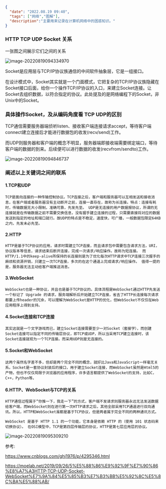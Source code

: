 ```json
{
  "date": "2022.08.19 09:40",
  "tags": ["网络","图解"],
  "description":"主要用来记录在计算机网络中的困惑知识。"
}
```

### HTTP TCP UDP Socket 关系

一张图之间展示它们之间的关系

![image-20220819094334970](/Users/liuzesheng/个人博客/forest-blog/blog_docs/content/其他技术/网络/images/image-20220819094334970.png)



Socket是应用层与TCP/IP协议族通信的中间软件抽象层，它是一组接口。

在设计模式中，Socket其实就是一个门面模式，它把复杂的TCP/IP协议族隐藏在Socket接口后面，给你一个操作TCP/IP协议的入口，来建立Socket连接。让Socket去组织数据，以符合指定的协议。此处提及的是网络编程下的Socket，非Unix中的Socket。

### 具体操作Socket，及从编码角度看 TCP UDP的区别

TCP通信需要服务器端侦听listen、接收客户端连接请求accept，等待客户端connect建立连接后才能进行数据包的收发(recv/send)工作。

而UDP则服务器和客户端的概念不明显，服务器端即接收端需要绑定端口，等待客户端的数据的到来。后续便可以进行数据的收发(recvfrom/sendto)工作。

![image-20220819094846737](/Users/liuzesheng/个人博客/forest-blog/blog_docs/content/其他技术/网络/images/image-20220819094334970.png)





### 阐述以上关键词之间的联系

#### 1.TCP和UDP

```
TCP是面向连接的一种传输控制协议。TCP连接之后，客户端和服务器可以互相发送和接收消息，在客户端或者服务器没有主动断开之前，连接一直存在，故称为长连接。特点：连接有耗时，传输数据无大小限制，准确可靠，先发先至。 UDP是无连接的用户数据报协议，所谓的无连接就是在传输数据之前不需要交换信息，没有握手建立连接的过程，只需要直接将对应的数据发送到指定的地址和端口就行。故UDP的特点是不稳定，速度快，可广播，一般数据包限定64KB之内，先发未必先至。
```

#### 2.HTTP

```
HTTP是基于TCP协议的应用，请求时需建立TCP连接，而且请求包中需要包含请求方法，URI，协议版本等信息，请求结束后断开连接，完成一次请求/响应操作。故称为短连接。 而HTTP/1.1中的keep-alive所保持的长连接则是为了优化每次HTTP请求中TCP连接三次握手的麻烦和资源开销，只建立一次TCP连接，多次的在这个通道上完成请求/响应操作。 值得一提的是，服务器无法主动给客户端推送消息。
```

#### 3.WebSocket

```
WebSocket也是一种协议，并且也是基于TCP协议的。具体流程是WebSocket通过HTTP先发送一个标记了 Upgrade 的请求，服务端解析后开始建立TCP连接，省去了HTTP长连接每次请求都要上传header的冗余，可以理解为WebSocket是HTTP的优化，但WebSocket不仅仅在Web应用程序上得到支持。
```

#### 4.Socket连接和TCP连接

```
其实这就是一个文字游戏而已，建立Socket连接需要至少一对Socket（套接字），而创建Socket连接可以指定不同的传输层协议，即TCP或UDP，所以当采用TCP建立连接时，该Socket连接就视为一个TCP连接。而采用UDP则是无连接的。
```

#### 5.Socket和WebSocket

```
这两个虽然名字差不多，但却是两个完全不同的概念，就好比Java和JavaScript一样毫无关系。Socket是一套协议封装后的接口，用于建立Socket连接，而WebSocket虽然是Html5的产物，但也不仅仅局限于浏览器的应用程序，许多语言都提供了WebSocket的支持，比如C，C++，Python等。
```

#### 6.HTTP、WebSocket与TCP的关系

```
HTTP通信过程属于“你推一下，我走一下”的方式，客户端不发请求则服务器永远无法发送数据给客户端，而WebSocket则在进行第一次HTTP请求之后，其他全部采用TCP通道进行双向通讯。所以，HTTP和WebSocket虽都是基于TCP协议，但是两者属于完全不同的两种通讯方式。
```

```
WebSocket 是基于 HTTP 1.1 的一个功能，它本身是依赖 HTTP 的（使用 101 状态码来切换协议）。 在OSI模型中，TCP是第四层传输层的协议，HTTP是第七层应用层的协议。
```

![image-20220819095309210](/Users/liuzesheng/个人博客/forest-blog/blog_docs/content/其他技术/网络/images/image-20220819095309210.png)

参考:

https://www.cnblogs.com/ghj1976/p/4295346.html

https://moelab.net/2019/09/26/5%E5%88%86%E9%92%9F%E7%90%86%E8%A7%A3HTTP-TCP-UDP-Socket-WebSocket%E7%9A%84%E5%85%B3%E7%B3%BB%E5%92%8C%E5%8C%BA%E5%88%AB/
